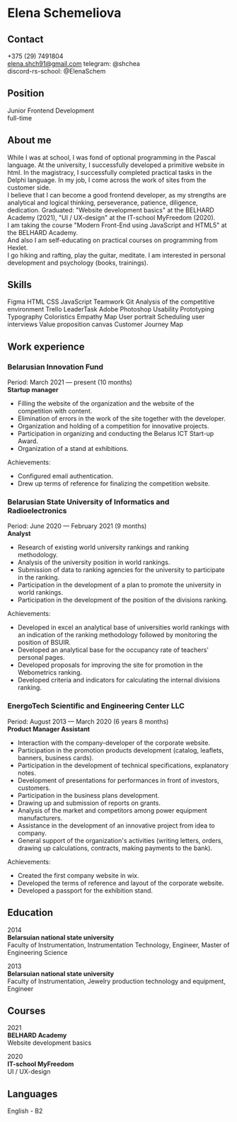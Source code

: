 # Elena Schemeliova
## Contact
+375 (29) 7491804  
elena.shch91@gmail.com
telegram: @shchea  
discord-rs-school: @ElenaSchem
## Position
Junior Frontend Development  
full-time  

## About me
While I was at school, I was fond of optional programming in the Pascal language. At the university, I successfully developed a primitive website in html. In the magistracy, I successfully completed practical tasks in the Delphi language. In my job, I come across the work of sites from the customer side.  
I believe that I can become a good frontend developer, as my strengths are analytical and logical thinking, perseverance, patience, diligence, dedication. Graduated: "Website development basics" at the BELHARD Academy (2021), "UI / UX-design" at the IT-school MyFreedom (2020).  
I am taking the course "Modern Front-End using JavaScript and HTML5" at the BELHARD Academy.  
And also I am self-educating on practical courses on programming from Hexlet.  
I go hiking and rafting, play the guitar, meditate. I am interested in personal development and psychology (books, trainings).

## Skills
Figma HTML CSS JavaScript Teamwork Git Analysis of the competitive environment
Trello LeaderTask Adobe Photoshop Usability Prototyping
Typography Coloristics Empathy Map User portrait
Scheduling user interviews Value proposition canvas
Customer Journey Map

## Work experience
### Belarusian Innovation Fund
Period: March 2021 — present (10 months)  
**Startup manager**
* Filling the website of the organization and the website of the competition with content.
* Elimination of errors in the work of the site together with the developer.
* Organization and holding of a competition for innovative projects.
* Participation in organizing and conducting the Belarus ICT Start-up Award.
* Organization of a stand at exhibitions.

Achievements:
* Configured email authentication.
* Drew up terms of reference for finalizing the competition website.
### Belarusian State University of Informatics and Radioelectronics
Period: June 2020 — February 2021 (9 months)  
**Analyst**
* Research of existing world university rankings and ranking methodology.
* Analysis of the university position in world rankings.
* Submission of data to ranking agencies for the university to participate in the ranking.
* Participation in the development of a plan to promote the university in world rankings.
* Participation in the development of the position of the divisions ranking.

Achievements:
* Developed in excel an analytical base of universities world rankings with an indication of the ranking methodology followed by monitoring the position of BSUIR.
* Developed an analytical base for the occupancy rate of teachers' personal pages.
* Developed proposals for improving the site for promotion in the Webometrics ranking.
* Developed criteria and indicators for calculating the internal divisions ranking.

### EnergoTech Scientific and Engineering Center LLC
Period: August 2013 — March 2020 (6 years 8 months)  
**Product Manager Assistant**
* Interaction with the company-developer of the corporate website.
* Participation in the promotion products development (catalog, leaflets, banners, business cards).
* Participation in the development of technical specifications, explanatory notes.
* Development of presentations for performances in front of investors, customers.
* Participation in the business plans development.
* Drawing up and submission of reports on grants.
* Analysis of the market and competitors among power equipment manufacturers.
* Assistance in the development of an innovative project from idea to company.
* General support of the organization's activities (writing letters, orders, drawing up calculations, contracts, making payments to the bank).

Achievements:
* Created the first company website in wix.
* Developed the terms of reference and layout of the corporate website.
* Developed a passport for the exhibition stand.

## Education
2014  
**Belarsuian national state university**  
Faculty of Instrumentation, Instrumentation Technology, Engineer, Master of Engineering Science

2013  
**Belarsuian national state university**  
Faculty of Instrumentation, Jewelry production technology and equipment, Engineer

## Courses
2021  
**BELHARD Academy**  
Website development basics

2020  
**IT-school MyFreedom**  
UI / UX-design

## Languages
English - B2